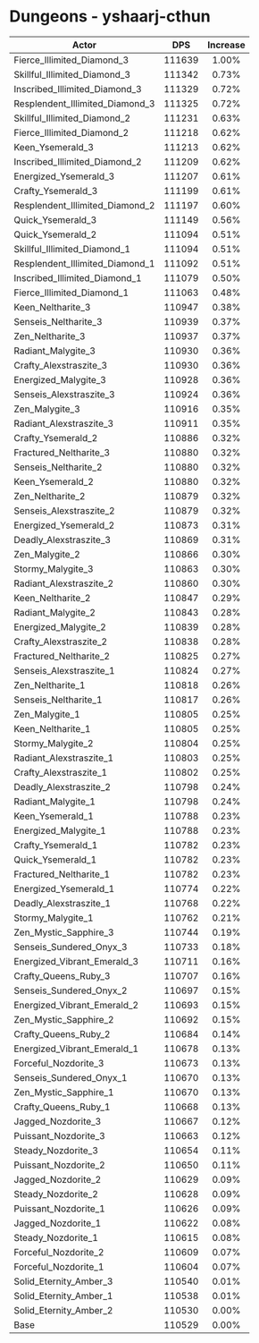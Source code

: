 # Dungeons - yshaarj-cthun
| Actor | DPS | Increase |
|---|:---:|:---:|
|Fierce_Illimited_Diamond_3|111639|1.00%|
|Skillful_Illimited_Diamond_3|111342|0.73%|
|Inscribed_Illimited_Diamond_3|111329|0.72%|
|Resplendent_Illimited_Diamond_3|111325|0.72%|
|Skillful_Illimited_Diamond_2|111231|0.63%|
|Fierce_Illimited_Diamond_2|111218|0.62%|
|Keen_Ysemerald_3|111213|0.62%|
|Inscribed_Illimited_Diamond_2|111209|0.62%|
|Energized_Ysemerald_3|111207|0.61%|
|Crafty_Ysemerald_3|111199|0.61%|
|Resplendent_Illimited_Diamond_2|111197|0.60%|
|Quick_Ysemerald_3|111149|0.56%|
|Quick_Ysemerald_2|111094|0.51%|
|Skillful_Illimited_Diamond_1|111094|0.51%|
|Resplendent_Illimited_Diamond_1|111092|0.51%|
|Inscribed_Illimited_Diamond_1|111079|0.50%|
|Fierce_Illimited_Diamond_1|111063|0.48%|
|Keen_Neltharite_3|110947|0.38%|
|Senseis_Neltharite_3|110939|0.37%|
|Zen_Neltharite_3|110937|0.37%|
|Radiant_Malygite_3|110930|0.36%|
|Crafty_Alexstraszite_3|110930|0.36%|
|Energized_Malygite_3|110928|0.36%|
|Senseis_Alexstraszite_3|110924|0.36%|
|Zen_Malygite_3|110916|0.35%|
|Radiant_Alexstraszite_3|110911|0.35%|
|Crafty_Ysemerald_2|110886|0.32%|
|Fractured_Neltharite_3|110880|0.32%|
|Senseis_Neltharite_2|110880|0.32%|
|Keen_Ysemerald_2|110880|0.32%|
|Zen_Neltharite_2|110879|0.32%|
|Senseis_Alexstraszite_2|110879|0.32%|
|Energized_Ysemerald_2|110873|0.31%|
|Deadly_Alexstraszite_3|110869|0.31%|
|Zen_Malygite_2|110866|0.30%|
|Stormy_Malygite_3|110863|0.30%|
|Radiant_Alexstraszite_2|110860|0.30%|
|Keen_Neltharite_2|110847|0.29%|
|Radiant_Malygite_2|110843|0.28%|
|Energized_Malygite_2|110839|0.28%|
|Crafty_Alexstraszite_2|110838|0.28%|
|Fractured_Neltharite_2|110825|0.27%|
|Senseis_Alexstraszite_1|110824|0.27%|
|Zen_Neltharite_1|110818|0.26%|
|Senseis_Neltharite_1|110817|0.26%|
|Zen_Malygite_1|110805|0.25%|
|Keen_Neltharite_1|110805|0.25%|
|Stormy_Malygite_2|110804|0.25%|
|Radiant_Alexstraszite_1|110803|0.25%|
|Crafty_Alexstraszite_1|110802|0.25%|
|Deadly_Alexstraszite_2|110798|0.24%|
|Radiant_Malygite_1|110798|0.24%|
|Keen_Ysemerald_1|110788|0.23%|
|Energized_Malygite_1|110788|0.23%|
|Crafty_Ysemerald_1|110782|0.23%|
|Quick_Ysemerald_1|110782|0.23%|
|Fractured_Neltharite_1|110782|0.23%|
|Energized_Ysemerald_1|110774|0.22%|
|Deadly_Alexstraszite_1|110768|0.22%|
|Stormy_Malygite_1|110762|0.21%|
|Zen_Mystic_Sapphire_3|110744|0.19%|
|Senseis_Sundered_Onyx_3|110733|0.18%|
|Energized_Vibrant_Emerald_3|110711|0.16%|
|Crafty_Queens_Ruby_3|110707|0.16%|
|Senseis_Sundered_Onyx_2|110697|0.15%|
|Energized_Vibrant_Emerald_2|110693|0.15%|
|Zen_Mystic_Sapphire_2|110692|0.15%|
|Crafty_Queens_Ruby_2|110684|0.14%|
|Energized_Vibrant_Emerald_1|110678|0.13%|
|Forceful_Nozdorite_3|110673|0.13%|
|Senseis_Sundered_Onyx_1|110670|0.13%|
|Zen_Mystic_Sapphire_1|110670|0.13%|
|Crafty_Queens_Ruby_1|110668|0.13%|
|Jagged_Nozdorite_3|110667|0.12%|
|Puissant_Nozdorite_3|110663|0.12%|
|Steady_Nozdorite_3|110654|0.11%|
|Puissant_Nozdorite_2|110650|0.11%|
|Jagged_Nozdorite_2|110629|0.09%|
|Steady_Nozdorite_2|110628|0.09%|
|Puissant_Nozdorite_1|110626|0.09%|
|Jagged_Nozdorite_1|110622|0.08%|
|Steady_Nozdorite_1|110615|0.08%|
|Forceful_Nozdorite_2|110609|0.07%|
|Forceful_Nozdorite_1|110604|0.07%|
|Solid_Eternity_Amber_3|110540|0.01%|
|Solid_Eternity_Amber_1|110538|0.01%|
|Solid_Eternity_Amber_2|110530|0.00%|
|Base|110529|0.00%|
